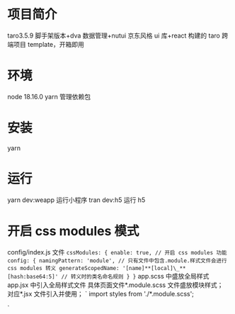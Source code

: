 # 项目简介

taro3.5.9 脚手架版本+dva 数据管理+nutui 京东风格 ui 库+react 构建的 taro 跨端项目 template，开箱即用

# 环境

node 18.16.0 yarn 管理依赖包

# 安装

yarn

# 运行

yarn dev:weapp 运行小程序
tran dev:h5 运行 h5

# 开启 css modules 模式

config/index.js 文件
`cssModules: {
    enable: true, // 开启 css modules 功能
    config: {
    namingPattern: 'module', // 只有文件中包含.module.样式文件会进行 css modules 转义
    generateScopedName: '[name]**[local]\_**[hash:base64:5]' // 转义时的类名命名规则
    }
}`
app.scss 中盛放全局样式
app.jsx 中引入全局样式文件
具体页面文件*.module.scss 文件盛放模块样式；
对应*.jsx 文件引入并使用；
`
import styles from './\*.module.scss';

<div className={styles.btn}></div>
`
